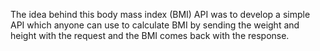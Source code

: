 The idea behind this body mass index (BMI) API was to develop a simple API which anyone can use to calculate BMI by sending the weight and height with the request and the BMI comes back with the response.
